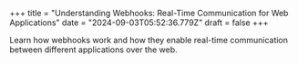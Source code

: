 +++
title = "Understanding Webhooks: Real-Time Communication for Web Applications"
date = "2024-09-03T05:52:36.779Z"
draft = false
+++

  Learn how webhooks work and how they enable real-time communication between different applications over the web.
        